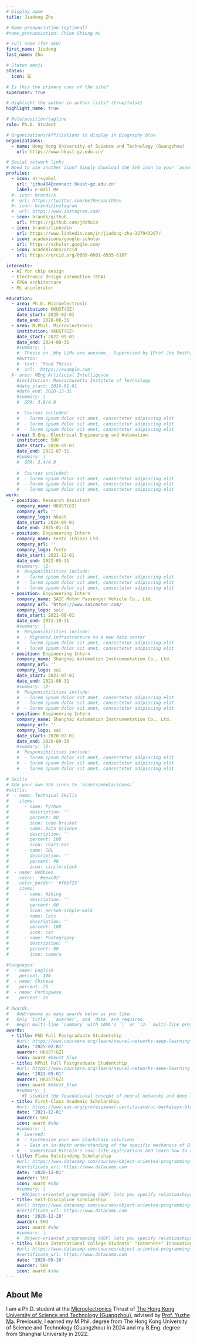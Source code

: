 ```yaml
---
# Display name
title: Jiadong Zhu

# Name pronunciation (optional)
#name_pronunciation: Chien Shiung Wu

# Full name (for SEO)
first_name: Jiadong
last_name: Zhu

# Status emoji
status:
  icon: 💻

# Is this the primary user of the site?
superuser: true

# Highlight the author in author lists? (true/false)
highlight_name: true

# Role/position/tagline
role: Ph.D. Student

# Organizations/Affiliations to display in Biography blox
organizations:
  - name: Hong Kong University of Science and Technology (Guangzhou)
    url: https://www.hkust-gz.edu.cn/

# Social network links
# Need to use another icon? Simply download the SVG icon to your `assets/media/icons/` folder.
profiles:
  - icon: at-symbol
    url: 'jzhu484@connect.hkust-gz.edu.cn'
    label: E-mail Me
  #- icon: brands/x
  #  url: https://twitter.com/GetResearchDev
  #- icon: brands/instagram
  #  url: https://www.instagram.com/
  - icon: brands/github
    url: https://github.com/jdzhu19
  - icon: brands/linkedin
    url: https://www.linkedin.com/in/jiadong-zhu-327943267/
  - icon: academicons/google-scholar
    url: https://scholar.google.com/
  - icon: academicons/orcid
    url: https://orcid.org/0009-0001-6935-6107

interests:
  - AI for chip design
  - Electronic design automation (EDA)
  - FPGA architecture
  - ML accelerator

education:
  - area: Ph.D. Microelectronic
    institution: HKUST(GZ)
    date_start: 2025-02-01
    date_end: 2028-08-31
  - area: M.Phil. Microelectronic
    institution: HKUST(GZ)
    date_start: 2022-09-01
    date_end: 2024-08-31
    #summary: |
    #  Thesis on _Why LLMs are awesome_. Supervised by [Prof Joe Smith](https://example.com). Presented papers at 5 IEEE conferences with the contributions being published in 2 Springer journals.
    #button:
    #  text: 'Read Thesis'
    #  url: 'https://example.com'
  #- area: MEng Artificial Intelligence
    #institution: Massachusetts Institute of Technology
    #date_start: 2016-01-01
    #date_end: 2020-12-31
    #summary: |
    #  GPA: 3.8/4.0

    #  Courses included:
    #  - lorem ipsum dolor sit amet, consectetur adipiscing elit
    #  - lorem ipsum dolor sit amet, consectetur adipiscing elit
    #  - lorem ipsum dolor sit amet, consectetur adipiscing elit
  - area: B.Eng. Electrical Engineering and Automation
    institution: SHU
    date_start: 2018-09-01
    date_end: 2022-07-31
    #summary: |
    #  GPA: 3.4/4.0
      
    #  Courses included:
    #  - lorem ipsum dolor sit amet, consectetur adipiscing elit
    #  - lorem ipsum dolor sit amet, consectetur adipiscing elit
    #  - lorem ipsum dolor sit amet, consectetur adipiscing elit
work:
  - position: Research Assistant
    company_name: HKUST(GZ)
    company_url: ''
    company_logo: hkust
    date_start: 2024-09-01
    date_end: 2025-01-31
  - position: Engineering Intern
    company_name: Festo (China) Ltd.
    company_url: ''
    company_logo: festo
    date_start: 2021-12-01
    date_end: 2022-05-31
    #summary: |2-
    #  Responsibilities include:
    #  - lorem ipsum dolor sit amet, consectetur adipiscing elit
    #  - lorem ipsum dolor sit amet, consectetur adipiscing elit
    #  - lorem ipsum dolor sit amet, consectetur adipiscing elit
  - position: Engineering Intern
    company_name: SAIC Motor Passenger Vehicle Co., Ltd.
    company_url: 'https://www.saicmotor.com/'
    company_logo: saic
    date_start: 2021-08-01
    date_end: 2021-10-31
    #summary: |
    #  Responsibilities include:
    #  - Migrated infrastructure to a new data center
    #  - lorem ipsum dolor sit amet, consectetur adipiscing elit
    #  - lorem ipsum dolor sit amet, consectetur adipiscing elit
  - position: Engineering Intern
    company_name: Shanghai Automation Instrumentation Co., Ltd.
    company_url: ''
    company_logo: sai
    date_start: 2021-07-01
    date_end: 2021-08-31
    #summary: |2-
    #  Responsibilities include:
    #  - lorem ipsum dolor sit amet, consectetur adipiscing elit
    #  - lorem ipsum dolor sit amet, consectetur adipiscing elit
    #  - lorem ipsum dolor sit amet, consectetur adipiscing elit
  - position: Engineering Intern
    company_name: Shanghai Automation Instrumentation Co., Ltd.
    company_url: ''
    company_logo: sai
    date_start: 2020-07-01
    date_end: 2020-09-30
    #summary: |2-
    #  Responsibilities include:
    #  - lorem ipsum dolor sit amet, consectetur adipiscing elit
    #  - lorem ipsum dolor sit amet, consectetur adipiscing elit
    #  - lorem ipsum dolor sit amet, consectetur adipiscing elit

# Skills
# Add your own SVG icons to `assets/media/icons/`
#skills:
#  - name: Technical Skills
#    items:
#      - name: Python
#        description: ''
#        percent: 80
#        icon: code-bracket
#      - name: Data Science
#        description: ''
#        percent: 100
#        icon: chart-bar
#      - name: SQL
#        description: ''
#        percent: 40
#        icon: circle-stack
#  - name: Hobbies
#    color: '#eeac02'
#    color_border: '#f0bf23'
#    items:
#      - name: Hiking
#        description: ''
#        percent: 60
#        icon: person-simple-walk
#      - name: Cats
#        description: ''
#        percent: 100
#        icon: cat
#      - name: Photography
#        description: ''
#        percent: 80
#        icon: camera

#languages:
#  - name: English
#    percent: 100
#  - name: Chinese
#    percent: 75
#  - name: Portuguese
#    percent: 25

# Awards.
#   Add/remove as many awards below as you like.
#   Only `title`, `awarder`, and `date` are required.
#   Begin multi-line `summary` with YAML's `|` or `|2-` multi-line prefix and indent 2 spaces below.
awards:
  - title: PhD Full Postgraduate Studentship
    #url: https://www.coursera.org/learn/neural-networks-deep-learning
    date: '2025-02-01'
    awarder: HKUST(GZ)
    icon: award #hkust_blue
  - title: MPhil Full Postgraduate Studentship
    #url: https://www.coursera.org/learn/neural-networks-deep-learning
    date: '2022-09-01'
    awarder: HKUST(GZ)
    icon: award #hkust_blue
    #summary: |
      #I studied the foundational concept of neural networks and deep learning. By the end, I was familiar with the significant technological trends driving the rise of deep learning; build, train, and apply fully connected deep neural networks; implement efficient (vectorized) neural networks; identify key parameters in a neural network’s architecture; and apply deep learning to your own applications.
  - title: First-Class Academic Scholarship
    #url: https://www.edx.org/professional-certificate/uc-berkeleyx-blockchain-fundamentals
    date: '2021-12-01'
    awarder: SHU
    icon: award #shu
    #summary: |
    #  Learned:
    #  - Synthesize your own blockchain solutions
    #  - Gain an in-depth understanding of the specific mechanics of Bitcoin
    #  - Understand Bitcoin’s real-life applications and learn how to attack and destroy Bitcoin, Ethereum, smart contracts and Dapps, and alternatives to Bitcoin’s Proof-of-Work consensus algorithm
  - title: Flama Outstanding Scholarship
    #url: https://www.datacamp.com/courses/object-oriented-programming-with-s3-and-r6-in-r
    #certificate_url: https://www.datacamp.com
    date: '2020-12-01'
    awarder: SHU
    icon: award #shu
    #summary: |
      #Object-oriented programming (OOP) lets you specify relationships between functions and the objects that they can act on, helping you manage complexity in your code. This is an intermediate level course, providing an introduction to OOP, using the S3 and R6 systems. S3 is a great day-to-day R programming tool that simplifies some of the functions that you write. R6 is especially useful for industry-specific analyses, working with web APIs, and building GUIs.
  - title: Self-Discipline Scholarship
    #url: https://www.datacamp.com/courses/object-oriented-programming-with-s3-and-r6-in-r
    #certificate_url: https://www.datacamp.com
    date: '2020-12-20'
    awarder: SHU
    icon: award #shu
    #summary: |
    #  Object-oriented programming (OOP) lets you specify relationships between functions and the objects that they can act on, helping you manage complexity in your code. This is an intermediate level course, providing an introduction to OOP, using the S3 and R6 systems. S3 is a great day-to-day R programming tool that simplifies some of the functions that you write. R6 is especially useful for industry-specific analyses, working with web APIs, and building GUIs.
  - title: China International College Students' "Internet+" Innovation and Entrepreneurship Competition Second Prize
    #url: https://www.datacamp.com/courses/object-oriented-programming-with-s3-and-r6-in-r
    #certificate_url: https://www.datacamp.com
    date: '2020-09-16'
    awarder: SHU
    icon: award #shu
---
```


## About Me

I am a Ph.D. student at the [Microelectronics](https://funh.hkust-gz.edu.cn/academics/microelectronics/about-the-thrust/) Thrust of [The Hong Kong University of Science and Technology (Guangzhou)](https://www.hkust-gz.edu.cn/), advised by [Prof. Yuzhe Ma](https://www.yuzhe-ma.com/). Previously, I earned my M.Phil. degree from The Hong Kong University of Science and Technology (Guangzhou) in 2024 and my B.Eng. degree from Shanghai University in 2022.